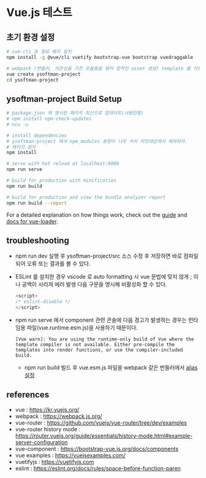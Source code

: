 # Vue.js 테스트

## 초기 환경 설정

```bash
# vue-cli 등 필요 패키 설치
npm install -g @vue/cli vuetify bootstrap-vue bootstrap vuedraggable

# webpack (번들러, 의존성을 가진 모듈들을 묶어 정적인 asset 생성) template 를 이용해 프로젝트 생성
vue create ysoftman-project
cd ysoftman-project
```

## ysoftman-project Build Setup

``` bash
# package.json 에 명시된 패키지 최신으로 업데이트(사용안함)
# npm install npm-check-updates
# ncu -u

# install dependencies
# ysoftman-project 에서 npm_modules 용량이 너무 커서 커밋대상에서 제외하자.
# 패키지 설치
npm install

# serve with hot reload at localhost:8080
npm run serve

# build for production with minification
npm run build

# build for production and view the bundle analyzer report
npm run build --report
```

For a detailed explanation on how things work, check out the [guide](http://vuejs-templates.github.io/webpack/) and [docs for vue-loader](http://vuejs.github.io/vue-loader).

## troubleshooting

- npm run dev 실행 후 ysoftman-project/src 소스 수정 후 저장하면 바로 컴파일되어 오류 또는 결과를 볼 수 있다.

- ESLint 를 설치한 경우 vscode 로 auto formatting 시 vue 문법에 맞지 않게 ; 이나 공백이 사리져 에러 발생 다음 구문을 명시해 비활성화 할 수 있다.

  ```javascript
  <script>
  /* eslint-disable */
  </script>
  ```

- npm run serve 에서 component 관련 콘솔에 다음 경고가 발생하는 경우는 런타임용 파일(vue.runtime.esm.js)을 사용하기 때문이다.

  ```text
  [Vue warn]: You are using the runtime-only build of Vue where the template compiler is not available. Either pre-compile the templates into render functions, or use the compiler-included build.
  ```

  - npm run build 빌드 후 vue.esm.js 파일을 webpack 같은 번들러에서 [alias 설정](https://kr.vuejs.org/v2/guide/installation.html#%EA%B0%81-%EB%8B%A4%EB%A5%B8-%EB%B9%8C%EB%93%9C%EA%B0%84-%EC%B0%A8%EC%9D%B4%EC%A0%90)

## references

- vue : https://kr.vuejs.org/
- webpack : https://webpack.js.org/
- vue-router : https://github.com/vuejs/vue-router/tree/dev/examples
- vue-router history mode : https://router.vuejs.org/guide/essentials/history-mode.html#example-server-configuration
- vue-component : https://bootstrap-vue.js.org/docs/components
- vue examples : https://vuejsexamples.com/
- vuetifyjs : https://vuetifyjs.com
- eslint : https://eslint.org/docs/rules/space-before-function-paren
